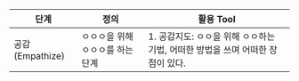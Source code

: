 
|단계|정의|활용 Tool|
|-|-|-|
|공감  (Empathize)|ㅇㅇㅇ을 위해 ㅇㅇㅇ를 하는 단계|1. 공감지도:  ㅇㅇ을 위해 ㅇㅇ하는 기법, 어떠한 방법을 쓰며 어떠한 장점이 있다.|
